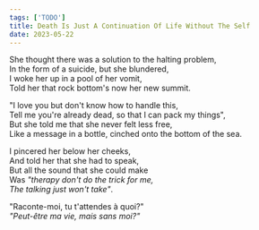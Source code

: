 ```yaml
---
tags: ['TODO']
title: Death Is Just A Continuation Of Life Without The Self
date: 2023-05-22
---
```


She thought there was a solution to the halting problem,  
In the form of a suicide, but she blundered,  
I woke her up in a pool of her vomit,  
Told her that rock bottom's now her new summit.

"I love you but don't know how to handle this,  
Tell me you're already dead, so that I can pack my things",  
But she told me that she never felt less free,  
Like a message in a bottle, cinched onto the bottom of the sea.

I pincered her below her cheeks,  
And told her that she had to speak,  
But all the sound that she could make  
Was *"therapy don't do the trick for me,*  
*The talking just won't take"*.

"Raconte-moi, tu t'attendes à quoi?"  
*"Peut-être ma vie, mais sans moi?"*
